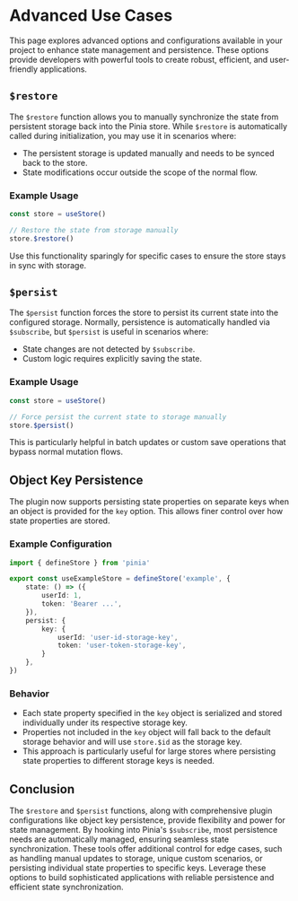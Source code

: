 # Advanced Use Cases

This page explores advanced options and configurations available in your project to enhance state management and persistence. These options provide developers with powerful tools to create robust, efficient, and user-friendly applications.

## `$restore`

The `$restore` function allows you to manually synchronize the state from persistent storage back into the Pinia store. While `$restore` is automatically called during initialization, you may use it in scenarios where:

- The persistent storage is updated manually and needs to be synced back to the store.
- State modifications occur outside the scope of the normal flow.

### Example Usage

```typescript
const store = useStore()

// Restore the state from storage manually
store.$restore()
```

Use this functionality sparingly for specific cases to ensure the store stays in sync with storage.

## `$persist`

The `$persist` function forces the store to persist its current state into the configured storage. Normally, persistence is automatically handled via `$subscribe`, but `$persist` is useful in scenarios where:

- State changes are not detected by `$subscribe`.
- Custom logic requires explicitly saving the state.

### Example Usage

```typescript
const store = useStore()

// Force persist the current state to storage manually
store.$persist()
```

This is particularly helpful in batch updates or custom save operations that bypass normal mutation flows.

## Object Key Persistence

The plugin now supports persisting state properties on separate keys when an object is provided for the `key` option. This allows finer control over how state properties are stored.

### Example Configuration

```typescript
import { defineStore } from 'pinia'

export const useExampleStore = defineStore('example', {
	state: () => ({
		userId: 1,
		token: 'Bearer ...',
	}),
	persist: {
		key: {
			userId: 'user-id-storage-key',
			token: 'user-token-storage-key',
		}
	},
})
```

### Behavior

- Each state property specified in the `key` object is serialized and stored individually under its respective storage key.
- Properties not included in the `key` object will fall back to the default storage behavior and will use `store.$id` as the storage key.
- This approach is particularly useful for large stores where persisting state properties to different storage keys is needed.

## Conclusion

The `$restore` and `$persist` functions, along with comprehensive plugin configurations like object key persistence, provide flexibility and power for state management. By hooking into Pinia's `$subscribe`, most persistence needs are automatically managed, ensuring seamless state synchronization. These tools offer additional control for edge cases, such as handling manual updates to storage, unique custom scenarios, or persisting individual state properties to specific keys. Leverage these options to build sophisticated applications with reliable persistence and efficient state synchronization.
